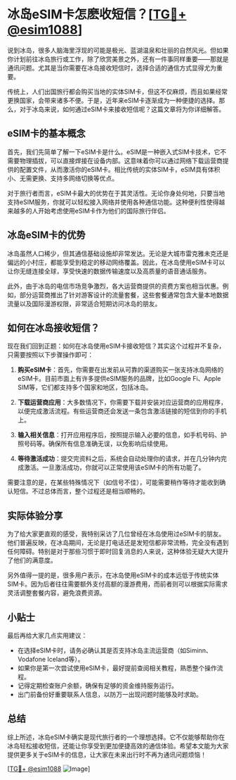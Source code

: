 # 冰岛eSIM卡怎麽收短信？[[TG💪+ @esim1088](https://t.me/s/esim1088)]

说到冰岛，很多人脑海里浮现的可能是极光、蓝湖温泉和壮丽的自然风光。但如果你计划前往冰岛旅行或工作，除了欣赏美景之外，还有一件事同样重要——那就是通讯问题。尤其是当你需要在冰岛接收短信时，选择合适的通信方式显得尤为重要。

传统上，人们出国旅行都会购买当地的实体SIM卡，但这不仅麻烦，而且如果经常更换国家，会带来诸多不便。于是，近年来eSIM卡逐渐成为一种便捷的选择。那么，对于冰岛来说，如何通过eSIM卡来接收短信呢？这篇文章将为你详细解答。

## eSIM卡的基本概念

首先，我们先简单了解一下eSIM卡是什么。eSIM是一种嵌入式SIM卡技术，它不需要物理插拔，可以直接焊接在设备内部。这意味着你可以通过网络下载运营商提供的配置文件，从而激活你的eSIM卡。相比传统的实体SIM卡，eSIM具有体积小、无需更换、支持多网络切换等优点。

对于旅行者而言，eSIM卡最大的优势在于其灵活性。无论你身处何地，只要当地支持eSIM服务，你就可以轻松接入网络并使用各种通信功能。这种便利性使得越来越多的人开始考虑使用eSIM卡作为他们的国际旅行伴侣。

## 冰岛eSIM卡的优势

冰岛虽然人口稀少，但其通信基础设施却非常发达。无论是大城市雷克雅未克还是偏远的小村庄，都能享受到稳定的移动网络覆盖。因此，在冰岛使用eSIM卡可以让你无缝连接全球，享受快速的数据传输速度以及高质量的语音通话服务。

此外，由于冰岛的电信市场竞争激烈，各大运营商提供的资费方案也相当优惠。例如，部分运营商推出了针对游客设计的流量套餐，这些套餐通常包含大量本地数据流量以及国际漫游权限，非常适合短期访问冰岛的朋友。

## 如何在冰岛接收短信？

现在我们回到正题：如何在冰岛使用eSIM卡接收短信？其实这个过程并不复杂，只需要按照以下步骤操作即可：

1. **购买eSIM卡**：首先，你需要在出发前从可靠的渠道购买一张支持冰岛网络的eSIM卡。目前市面上有许多提供eSIM服务的品牌，比如Google Fi、Apple SIM等，它们都支持多个国家和地区，包括冰岛。

2. **下载运营商应用**：大多数情况下，你需要下载并安装对应运营商的应用程序，以便完成激活流程。有些运营商还会发送一条包含激活链接的短信到你的手机上。

3. **输入相关信息**：打开应用程序后，按照提示输入必要的信息，如手机号码、护照号码等。确保所有信息准确无误，以免影响后续使用。

4. **等待激活成功**：提交完资料之后，系统会自动处理你的请求，并在几分钟内完成激活。一旦激活成功，你就可以正常使用该eSIM卡的所有功能了。

需要注意的是，在某些特殊情况下（如信号不佳），可能需要稍作等待才能收到确认短信。不过总体而言，整个过程还是相当顺畅的。

## 实际体验分享

为了给大家更直观的感受，我特别采访了几位曾经在冰岛使用过eSIM卡的朋友。他们普遍反映，在冰岛期间，无论是打电话还是发短信都非常流畅，完全没有遇到任何障碍。特别是对于那些习惯于即时回复消息的人来说，这种体验无疑大大提升了他们的满意度。

另外值得一提的是，很多用户表示，在冰岛使用eSIM卡的成本远低于传统实体SIM卡。因为后者往往需要额外支付高额的漫游费用，而前者则可以根据实际需求灵活调整套餐内容，避免浪费资源。

## 小贴士

最后再给大家几点实用建议：

- 在选择eSIM卡时，请务必确认其是否支持冰岛主流运营商（如Siminn、Vodafone Iceland等）。
- 如果你是第一次尝试使用eSIM卡，最好提前查阅相关教程，熟悉整个操作流程。
- 记得定期检查账户余额，确保有足够的资金维持服务运行。
- 出门前备份好重要联系人信息，以防万一出现问题时能够及时求助。

## 总结

综上所述，冰岛eSIM卡确实是现代旅行者的一个理想选择。它不仅能够帮助你在冰岛轻松接收短信，还能让你享受到更加便捷高效的通信体验。希望本文能为大家提供更多关于eSIM卡的信息，让大家在未来出行时不再为通讯问题烦恼！

[[TG💪+ @esim1088](https://t.me/s/esim1088) ![Image](https://i.postimg.cc/4NQfJmqS/Snipaste-2025-05-13-00-14-12.png)]